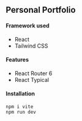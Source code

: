 ## Personal Portfolio

#### Framework used

- React
- Tailwind CSS

#### Features

- React Router 6
- React Typical

#### Installation

```
npm i vite
npm run dev
```
